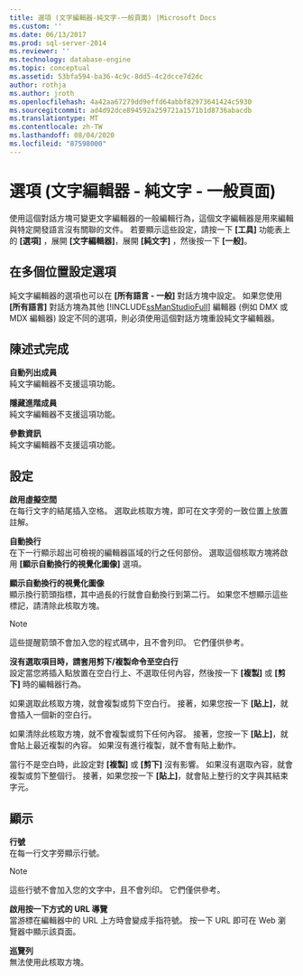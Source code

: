 ```yaml
---
title: 選項 (文字編輯器-純文字-一般頁面) |Microsoft Docs
ms.custom: ''
ms.date: 06/13/2017
ms.prod: sql-server-2014
ms.reviewer: ''
ms.technology: database-engine
ms.topic: conceptual
ms.assetid: 53bfa594-ba36-4c9c-8dd5-4c2dcce7d2dc
author: rothja
ms.author: jroth
ms.openlocfilehash: 4a42aa67279dd9effd64abbf82973641424c5930
ms.sourcegitcommit: ad4d92dce894592a259721a1571b1d8736abacdb
ms.translationtype: MT
ms.contentlocale: zh-TW
ms.lasthandoff: 08/04/2020
ms.locfileid: "87598000"
---
```

# <a name="options-text-editor---plain-text---general-page"></a>選項 (文字編輯器 - 純文字 - 一般頁面)
  使用這個對話方塊可變更文字編輯器的一般編輯行為，這個文字編輯器是用來編輯與特定開發語言沒有關聯的文件。 若要顯示這些設定，請按一下 **[工具]** 功能表上的 **[選項]** ，展開 **[文字編輯器]**，展開 **[純文字]** ，然後按一下 **[一般]**。  
  
## <a name="setting-options-in-multiple-locations"></a>在多個位置設定選項  
 純文字編輯器的選項也可以在 **[所有語言 - 一般]** 對話方塊中設定。 如果您使用 **[所有語言]** 對話方塊為其他 [!INCLUDE[ssManStudioFull](../includes/ssmanstudiofull-md.md)] 編輯器 (例如 DMX 或 MDX 編輯器) 設定不同的選項，則必須使用這個對話方塊重設純文字編輯器。  
  
## <a name="statement-completion"></a>陳述式完成  
 **自動列出成員**  
 純文字編輯器不支援這項功能。  
  
 **隱藏進階成員**  
 純文字編輯器不支援這項功能。  
  
 **參數資訊**  
 純文字編輯器不支援這項功能。  
  
## <a name="settings"></a>設定  
 **啟用虛擬空間**  
 在每行文字的結尾插入空格。 選取此核取方塊，即可在文字旁的一致位置上放置註解。  
  
 **自動換行**  
 在下一行顯示超出可檢視的編輯器區域的行之任何部份。 選取這個核取方塊將啟用 **[顯示自動換行的視覺化圖像]** 選項。  
  
 **顯示自動換行的視覺化圖像**  
 顯示換行箭頭指標，其中過長的行就會自動換行到第二行。 如果您不想顯示這些標記，請清除此核取方塊。  
  
> [!NOTE]  
>  這些提醒箭頭不會加入您的程式碼中，且不會列印。 它們僅供參考。  
  
 **沒有選取項目時，請套用剪下/複製命令至空白行**  
 設定當您將插入點放置在空白行上、不選取任何內容，然後按一下 **[複製]** 或 **[剪下]** 時的編輯器行為。  
  
 如果選取此核取方塊，就會複製或剪下空白行。 接著，如果您按一下 **[貼上]**，就會插入一個新的空白行。  
  
 如果清除此核取方塊，就不會複製或剪下任何內容。 接著，您按一下 **[貼上]**，就會貼上最近複製的內容。 如果沒有進行複製，就不會有貼上動作。  
  
 當行不是空白時，此設定對 **[複製]** 或 **[剪下]** 沒有影響。 如果沒有選取內容，就會複製或剪下整個行。 接著，如果您按一下 **[貼上]**，就會貼上整行的文字與其結束字元。  
  
## <a name="display"></a>顯示  
 **行號**  
 在每一行文字旁顯示行號。  
  
> [!NOTE]  
>  這些行號不會加入您的文字中，且不會列印。 它們僅供參考。  
  
 **啟用按一下方式的 URL 導覽**  
 當游標在編輯器中的 URL 上方時會變成手指符號。 按一下 URL 即可在 Web 瀏覽器中顯示該頁面。  
  
 **巡覽列**  
 無法使用此核取方塊。  
  
  
